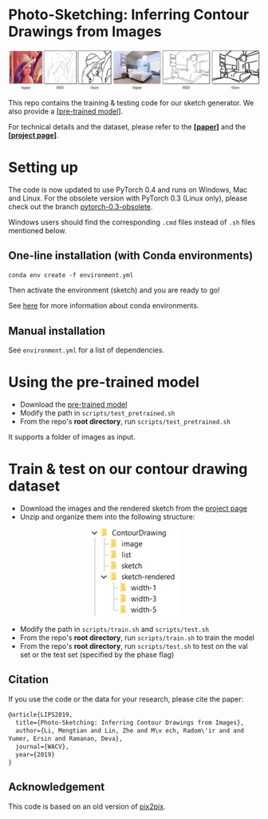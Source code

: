 # Photo-Sketching: Inferring Contour Drawings from Images

<p align="center"><img alt="Teaser" src="doc/teaser.jpg"></p>

This repo contains the training & testing code for our sketch generator. We also provide a [[pre-trained model]](https://drive.google.com/file/d/1TQf-LyS8rRDDapdcTnEgWzYJllPgiXdj/view).

For technical details and the dataset, please refer to the [**[paper]**](https://arxiv.org/abs/1901.00542) and the [**[project page]**](http://www.cs.cmu.edu/~mengtial/proj/sketch/).

# Setting up

The code is now updated to use PyTorch 0.4 and runs on Windows, Mac and Linux. For the obsolete version with PyTorch 0.3 (Linux only), please check out the branch [pytorch-0.3-obsolete](../../tree/pytorch-0.3-obsolete).

Windows users should find the corresponding `.cmd` files instead of `.sh` files mentioned below.

## One-line installation (with Conda environments)
`conda env create -f environment.yml`

Then activate the environment (sketch) and you are ready to go!

See [here](https://conda.io/docs/user-guide/tasks/manage-environments.html) for more information about conda environments.

## Manual installation
See `environment.yml` for a list of dependencies.

# Using the pre-trained model

- Download the [pre-trained model](https://drive.google.com/file/d/1TQf-LyS8rRDDapdcTnEgWzYJllPgiXdj/view)
- Modify the path in `scripts/test_pretrained.sh`
- From the repo's **root directory**, run `scripts/test_pretrained.sh`

It supports a folder of images as input.

# Train & test on our contour drawing dataset

- Download the images and the rendered sketch from the [project page](http://www.cs.cmu.edu/~mengtial/proj/sketch/)
- Unzip and organize them into the following structure:
<p align="center"><img alt="File structure" src="doc/file_structure.png"></p>

- Modify the path in `scripts/train.sh` and `scripts/test.sh`
- From the repo's **root directory**, run `scripts/train.sh` to train the model
- From the repo's **root directory**, run `scripts/test.sh` to test on the val set or the test set (specified by the phase flag)

## Citation
If you use the code or the data for your research, please cite the paper:

```
@article{LIPS2019,
  title={Photo-Sketching: Inferring Contour Drawings from Images},
  author={Li, Mengtian and Lin, Zhe and M\v ech, Radom\'ir and and Yumer, Ersin and Ramanan, Deva},
  journal={WACV},
  year={2019}
}
```

## Acknowledgement
This code is based on an old version of [pix2pix](https://github.com/junyanz/pytorch-CycleGAN-and-pix2pix/).


